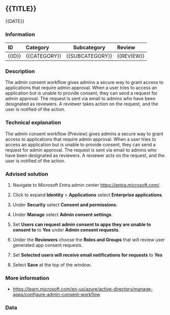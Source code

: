 ## {{TITLE}}

{{DATE}}

###  Information

| ID     | Category     | Subcategory     | Review     |
| :----- | :----------- | --------------- | :--------- |
| {{ID}} | {{CATEGORY}} | {{SUBCATEGORY}} | {{REVIEW}} |

### Description

The admin consent workflow gives admins a secure way to grant access to applications that require admin approval. When a user tries to access an application but is unable to provide consent, they can send a request for admin approval. The request is sent via email to admins who have been designated as reviewers. A reviewer takes action on the request, and the user is notified of the action.

### Technical explanation

The admin consent workflow (Preview) gives admins a secure way to grant access to applications that require admin approval. When a user tries to access an application but is unable to provide consent, they can send a request for admin approval. The request is sent via email to admins who have been designated as reviewers. A reviewer acts on the request, and the user is notified of the action.

### Advised solution

1. Navigate to Microsoft Entra admin center https://entra.microsoft.com/.

2. Click to expand **Identity** > **Applications** select **Enterprise applications**.

3. Under **Security** select **Consent and permissions**.

4. Under **Manage** select **Admin consent settings**.

5. Set **Users can request admin consent to apps they are unable to consent to** to **Yes** under **Admin consent requests**.

6. Under the **Reviewers** choose the **Roles and Groups** that will review user generated app consent requests.

7. Set **Selected users will receive email notifications for requests** to **Yes**

8. Select **Save** at the top of the window.

### More information

- https://learn.microsoft.com/en-us/azure/active-directory/manage-apps/configure-admin-consent-workflow


### Data